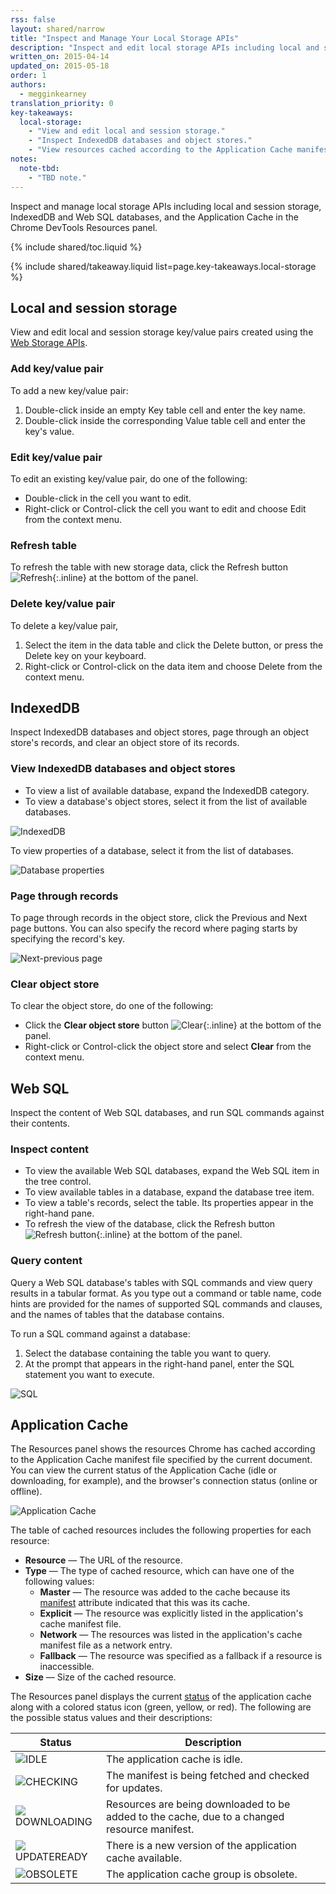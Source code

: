 ```yaml
---
rss: false
layout: shared/narrow
title: "Inspect and Manage Your Local Storage APIs"
description: "Inspect and edit local storage APIs including local and session storage, IndexedDB and Web SQL databases, and the Application Cache in the Chrome DevTools Resources panel."
written_on: 2015-04-14
updated_on: 2015-05-18
order: 1
authors:
  - megginkearney
translation_priority: 0
key-takeaways:
  local-storage:
    - "View and edit local and session storage."
    - "Inspect IndexedDB databases and object stores."
    - "View resources cached according to the Application Cache manifest file."
notes:
  note-tbd:
    - "TBD note."
---
```

<p class="intro">
  Inspect and manage local storage APIs including local and session storage, IndexedDB and Web SQL databases, and the Application Cache in the Chrome DevTools Resources panel.
</p>

{% include shared/toc.liquid %}

{% include shared/takeaway.liquid list=page.key-takeaways.local-storage %}

## Local and session storage

View and edit local and session storage key/value pairs created using the [Web Storage APIs](http://www.w3.org/TR/webstorage/).

### Add key/value pair

To add a new key/value pair:

1. Double-click inside an empty Key table cell and enter the key name.
2. Double-click inside the corresponding Value table cell and enter the key's value.

### Edit key/value pair

To edit an existing key/value pair, do one of the following:

* Double-click in the cell you want to edit.
* Right-click or Control-click the cell you want to edit and choose Edit from the context menu.

### Refresh table

To refresh the table with new storage data, click the Refresh button ![Refresh](imgs/refresh.png){:.inline} at the bottom of the panel.

### Delete key/value pair

To delete a key/value pair,

1. Select the item in the data table and click the Delete button, or press the Delete key on your keyboard.
2. Right-click or Control-click on the data item and choose Delete from the context menu.

## IndexedDB

Inspect IndexedDB databases and object stores, page through an object store's records, and clear an object store of its records.

### View IndexedDB databases and object stores

* To view a list of available database, expand the IndexedDB category.
* To view a database's object stores, select it from the list of available databases.

![IndexedDB](imgs/indexeddb.png)

To view properties of a database, select it from the list of databases.

![Database properties](imgs/database-properties.png)

### Page through records

To page through records in the object store, click the Previous and Next page buttons. You can also specify the record where paging starts by specifying the record's key.

![Next-previous page](imgs/next-previous-page.png)

### Clear object store

To clear the object store, do one of the following:

* Click the **Clear object store** button ![Clear](imgs/clear.png){:.inline} at the bottom of the panel.
* Right-click or Control-click the object store and select **Clear** from the context menu.

## Web SQL

Inspect the content of Web SQL databases, and run SQL commands against 
their contents.

### Inspect content

* To view the available Web SQL databases, expand the Web SQL item in the tree control.
* To view available tables in a database, expand the database tree item.
* To view a table's records, select the table. Its properties appear in the right-hand pane.
* To refresh the view of the database, click the Refresh button ![Refresh button](imgs/refresh.png){:.inline} at the bottom of the panel. 

### Query content

Query a Web SQL database's tables with SQL commands and view 
query results in a tabular format. As you type out a command or table name, code hints are provided for the names of supported SQL commands and clauses, and the names of tables that the database contains.

To run a SQL command against a database:

1. Select the database containing the table you want to query.
2. At the prompt that appears in the right-hand panel, enter the SQL statement you want to execute.

![SQL](imgs/sql.png)

## Application Cache

The Resources panel shows the resources Chrome has cached according to the Application Cache manifest file specified by the current document. You can view the current status of the Application Cache (idle or downloading, for 
example), and the browser's connection status (online or offline).<br/>

![Application Cache](imgs/app-cache.png) 

The table of cached resources includes the following properties for each resource:

* **Resource** — The URL of the resource.
* **Type** — The type of cached resource, which can have one of the following 
  values:
    * **Master** — The resource was added to the cache because its 
      [manifest](http://www.whatwg.org/specs/web-apps/current-work/multipage/semantics.html#attr-html-manifest) 
      attribute indicated that this was its cache.
    * **Explicit** — The resource was explicitly listed in the application's 
      cache manifest file.
    * **Network** — The resources was listed in the application's cache manifest 
      file as a network entry. 
    * **Fallback** — The resource was specified as a fallback if a resource is inaccessible.
* **Size** — Size of the cached resource.

The Resources panel displays the current [status](http://www.whatwg.org/specs/web-apps/current-work/#dom-appcache-status) 
of the application cache along with a colored status icon (green, yellow, or red). The following are the possible status values and their descriptions:

<table class="table-2">
  <thead>
    <tr>
      <th>Status</th>
      <th>Description</th>
    </tr>
  </thead>
  <tbody>
    <tr>
      <td data-th="Status"><img src="imgs/green.png" class="inline"/>IDLE </td>
      <td data-th="Description">The application cache is idle.</td>
    </tr>
    <tr>
      <td data-th="Status"><img src="imgs/yellow.png" class="inline"/>CHECKING </td>
      <td data-th="Description">The manifest is being fetched and checked for updates.</td>
    </tr>
    <tr>
      <td data-th="Status"><img src="imgs/yellow.png" class="inline"/>DOWNLOADING </td>
      <td data-th="Description">Resources are being downloaded to be added to the cache, due to a changed resource manifest.</td>
    </tr>
    <tr>
      <td data-th="Status"><img src="imgs/green.png" class="inline"/>UPDATEREADY </td>
      <td data-th="Description">There is a new version of the application cache available. </td>
    </tr>
    <tr>
      <td data-th="Status"><img src="imgs/red.png" class="inline"/>OBSOLETE </td>
      <td data-th="Description">The application cache group is obsolete.</td>
    </tr>
  </tbody>
</table>


